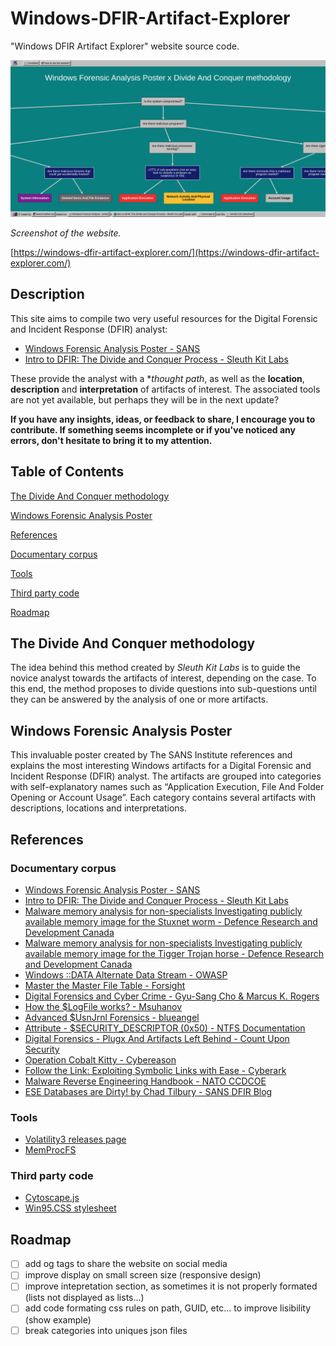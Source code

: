 # Windows-DFIR-Artifact-Explorer

"Windows DFIR Artifact Explorer" website source code.

![Screenshot of the website.](assets/img/screenshot.png)

*Screenshot of the website.*

[https://windows-dfir-artifact-explorer.com/](https://windows-dfir-artifact-explorer.com/)

## Description

This site aims to compile two very useful resources for the Digital Forensic and Incident Response (DFIR) analyst:

- [Windows Forensic Analysis Poster - SANS](https://www.sans.org/posters/windows-forensic-analysis/)
- [Intro to DFIR: The Divide and Conquer Process - Sleuth Kit Labs](https://training.sleuthkitlabs.com/courses/intro-to-divide-and-conquer)

These provide the analyst with a **thought path*, as well as the **location**, **description** and **interpretation** of artifacts of interest. The associated tools are not yet available, but perhaps they will be in the next update?

**If you have any insights, ideas, or feedback to share, I encourage you to contribute. If something seems incomplete or if you've noticed any errors, don't hesitate to bring it to my attention.**

## Table of Contents

[The Divide And Conquer methodology](#the-divide-and-conquer-methodology)

[Windows Forensic Analysis Poster](#windows-forensic-analysis-poster)

[References](#references)

  [Documentary corpus](#documentary-corpus)
  
  [Tools](#tools)
  
  [Third party code](#third-party-code)
  
[Roadmap](#roadmap)

## The Divide And Conquer methodology

The idea behind this method created by *Sleuth Kit Labs* is to guide the novice analyst towards the artifacts of interest, depending on the case. To this end, the method proposes to divide questions into sub-questions until they can be answered by the analysis of one or more artifacts.

## Windows Forensic Analysis Poster

This invaluable poster created by The SANS Institute references and explains the most interesting Windows artifacts for a Digital Forensic and Incident Response (DFIR) analyst. The artifacts are grouped into categories with self-explanatory names such as “Application Execution, File And Folder Opening or Account Usage”. Each category contains several artifacts with descriptions, locations and interpretations.

## References

### Documentary corpus

- [Windows Forensic Analysis Poster - SANS](https://www.sans.org/posters/windows-forensic-analysis/)
- [Intro to DFIR: The Divide and Conquer Process - Sleuth Kit Labs](https://training.sleuthkitlabs.com/courses/intro-to-divide-and-conquer)
- [Malware memory analysis for non-specialists Investigating publicly available memory image for the Stuxnet worm - Defence Research and Development Canada](https://publications.gc.ca/collections/collection_2015/rddc-drdc/D68-2-1-2013-eng.pdf)
- [Malware memory analysis for non-specialists Investigating publicly available memory image for the Tigger Trojan horse - Defence Research and Development Canada](https://apps.dtic.mil/sti/tr/pdf/AD1004008.pdf)
- [Windows ::DATA Alternate Data Stream - OWASP](https://owasp.org/www-community/attacks/Windows_alternate_data_stream)
- [Master the Master File Table - Forsight](https://forsight.fr/static/media/mft.e01065cd365882356726.pdf)
- [Digital Forensics and Cyber Crime - Gyu-Sang Cho & Marcus K. Rogers](https://link.springer.com/chapter/10.1007/978-3-642-35515-8_18)
- [How the $LogFile works? - Msuhanov](https://dfir.ru/2019/02/16/how-the-logfile-works/)
- [Advanced $UsnJrnl Forensics - blueangel](http://forensicinsight.org/wp-content/uploads/2013/07/F-INSIGHT-Advanced-UsnJrnl-Forensics-English.pdf)
- [Attribute - $SECURITY_DESCRIPTOR (0x50) - NTFS Documentation](https://flatcap.github.io/linux-ntfs/ntfs/attributes/security_descriptor.html)
- [Digital Forensics - Plugx And Artifacts Left Behind - Count Upon Security](https://countuponsecurity.com/tag/ntfs-logfile/)
- [Operation Cobalt Kitty - Cybereason](https://cdn2.hubspot.net/hubfs/3354902/Cybereason%20Labs%20Analysis%20Operation%20Cobalt%20Kitty.pdf)
- [Follow the Link: Exploiting Symbolic Links with Ease - Cyberark](https://www.cyberark.com/resources/threat-research-blog/follow-the-link-exploiting-symbolic-links-with-ease)
- [Malware Reverse Engineering Handbook - NATO CCDCOE](https://ccdcoe.org/uploads/2020/07/Malware_Reverse_Engineering_Handbook.pdf)
- [ESE Databases are Dirty! by Chad Tilbury - SANS DFIR Blog](https://www.sans.org/blog/ese-databases-are-dirty/)

### Tools

- [Volatility3 releases page](https://github.com/volatilityfoundation/volatility3/releases)
- [MemProcFS](https://github.com/ufrisk/MemProcFS)

### Third party code

- [Cytoscape.js](https://js.cytoscape.org/)
- [Win95.CSS stylesheet](https://alexbsoft.github.io/win95.css/)

## Roadmap

- [ ] add og tags to share the website on social media
- [ ] improve display on small screen size (responsive design)
- [ ] improve intepretation section, as sometimes it is not properly formated (lists not displayed as lists...)
- [ ] add code formating css rules on path, GUID, etc... to improve lisibility (show example)
- [ ] break categories into uniques json files
